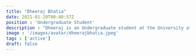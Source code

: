 ```yaml
---
title: "Dheeraj Bhatia"
date: 2021-01-20T00:40:57Z
position : 'Undergraduate Student'
description : "Dheeraj is an Undergraduate student at the University at Buffalo. He has been creating apps to solve social causes. Along with a passion for programming Dheeraj has experience with social media marketing and traffic acquisition. He is interested in opensource and contributes to brainlife."
image : '/images/avatar/dheerajbhatia.jpeg'
tags : ['active']
draft: false
---
```

